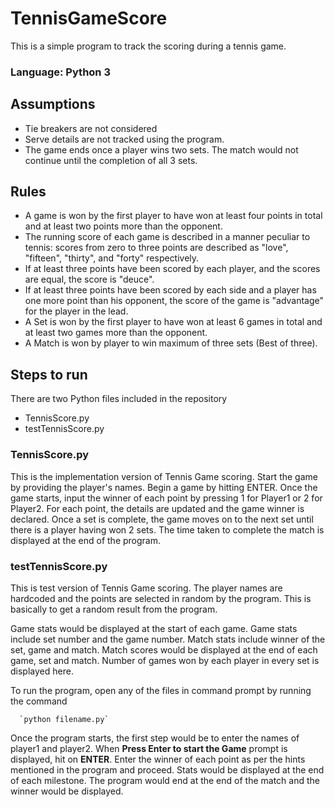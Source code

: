 # TennisGameScore
This is a simple program to track the scoring during a tennis game.

### Language: Python 3

## Assumptions
- Tie breakers are not considered
- Serve details are not tracked using the program.
- The game ends once a player wins two sets. The match would not continue until the completion of all 3 sets.

## Rules
- A game is won by the first player to have won at least four points in total and at least two points more than the opponent.
- The running score of each game is described in a manner peculiar to tennis: scores from zero to three points are described as "love", "fifteen", "thirty", and "forty" respectively.
- If at least three points have been scored by each player, and the scores are equal, the score is "deuce".
- If at least three points have been scored by each side and a player has one more point than his opponent, the score of the game is "advantage" for the player in the lead.
- A Set is won by the first player to have won at least 6 games in total and at least two games more than the opponent.
- A Match is won by player to win maximum of three sets (Best of three).

## Steps to run
There are two Python files included in the repository 
- TennisScore.py
- testTennisScore.py

### TennisScore.py
  This is the implementation version of Tennis Game scoring. Start the game by providing the player's names. Begin a game by hitting ENTER. Once the game starts, input the winner of each point by pressing 1 for Player1 or 2 for Player2. For each point, the details are updated and the game winner is declared. Once a set is complete, the game moves on to the next set until there is a player having won 2 sets. The time taken to complete the match is displayed at the end of the program. 
    
### testTennisScore.py
  This is test version of Tennis Game scoring. The player names are hardcoded and the points are selected in random by the program. This is basically to get a random result from the program.
    
Game stats would be displayed at the start of each game. Game stats include set number and the game number. Match stats include winner of the set, game and match. Match scores would be displayed at the end of each game, set and match. Number of games won by each player in every set is displayed here. 

To run the program, open any of the files in command prompt by running the command

      `python filename.py`

Once the program starts, the first step would be to enter the names of player1 and player2. When **Press Enter to start the Game** prompt is displayed, hit on **ENTER**. Enter the winner of each point as per the hints mentioned in the program and proceed. Stats would be displayed at the end of each milestone. The program would end at the end of the match and the winner would be displayed.
